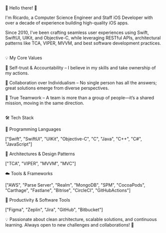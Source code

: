 ##
🚀 Hello there! 👋

I'm Ricardo, a Computer Science Engineer and Staff iOS Developer with over a decade of experience building high-quality iOS apps.

Since 2010, I've been crafting seamless user experiences using Swift, SwiftUI, UIKit, and Objective-C, while leveraging RESTful APIs, architectural patterns like TCA, VIPER, MVVM, and best software development practices.

##
💡 My Core Values

🦾 Self-trust & Accountability – I believe in my skills and take ownership of my actions.

🤝 Collaboration over Individualism – No single person has all the answers; great solutions emerge from diverse perspectives.

🚀 True Teamwork – A team is more than a group of people—it’s a shared mission, moving in the same direction.

##
🛠 Tech Stack

🔹 Programming Languages

["Swift", "SwiftUI", "UIKit", "Objective-C", "C", "Java", "C++", "C#", "JavaScript"]

📐 Architectures & Design Patterns

["TCA", "VIPER", "MVVM", "MVC"]

☁️ Tools & Frameworks

["AWS", "Parse Server", "Realm", "MongoDB", "SPM", "CocoaPods", "Carthage", "Fastlane", "Bitrise", "CircleCI", "GitHubActions"]

🎨 Productivity & Software Tools

["Figma", "Zeplin", "Jira", "GitHub", "Bitbucket"]

💡 Passionate about clean architecture, scalable solutions, and continuous learning. Always open to new challenges and collaborations! 🚀
